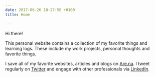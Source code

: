 ```yaml
---
date: 2017-06-26 18:27:58 +0100
title: Home

---
```

Hi there!

This personal website contains a collection of my favorite things and learning logs. These include my work projects, personal thoughts and favorite things.

I save all of my favorite websites, articles and blogs on [Are.na](https://www.are.na/tam-hn). I tweet regularly on [Twitter](https://twitter.com/ctvv3010) and engage with other professionals via [LinkedIn](https://www.linkedin.com/in/tamhnguyen179/).